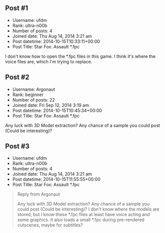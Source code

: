 ## Post #1
- Username: ufdm
- Rank: ultra-n00b
- Number of posts: 4
- Joined date: Thu Aug 14, 2014 3:21 am
- Post datetime: 2014-10-15T10:33:11+00:00
- Post Title: Star Fox: Assault *.fpc

I don't know how to open the *.fpc files in this game. I think it's where the voice files are, which I'm trying to replace.
## Post #2
- Username: Argonaut
- Rank: beginner
- Number of posts: 22
- Joined date: Fri Sep 12, 2014 3:19 am
- Post datetime: 2014-10-15T10:45:34+00:00
- Post Title: Star Fox: Assault *.fpc

Any luck with 3D Model extraction? Any chance of a sample you could post (Could be interesting)?
## Post #3
- Username: ufdm
- Rank: ultra-n00b
- Number of posts: 4
- Joined date: Thu Aug 14, 2014 3:21 am
- Post datetime: 2014-10-15T11:55:55+00:00
- Post Title: Star Fox: Assault *.fpc

> Reply from Argonaut
>
> Any luck with 3D Model extraction? Any chance of a sample you could post (Could be interesting)?
I don't know where the models are stored, but I know these *.fpc files at least have voice acting and some graphics. It also loads a small *.fpc during pre-rendered cutscenes, maybe for subtitles?
